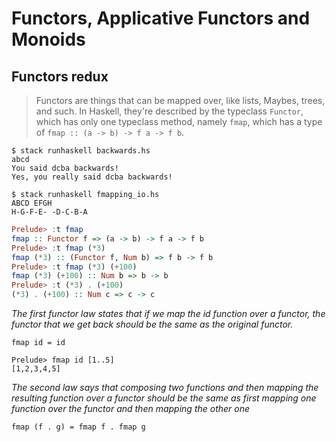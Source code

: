 # Functors, Applicative Functors and Monoids

## Functors redux

> Functors are things that can be mapped over, like lists, Maybes, trees, and such. In Haskell, they're described by the typeclass `Functor`, which has only one typeclass method, namely `fmap`, which has a type of `fmap :: (a -> b) -> f a -> f b`.

```
$ stack runhaskell backwards.hs
abcd
You said dcba backwards!
Yes, you really said dcba backwards!
```

```
$ stack runhaskell fmapping_io.hs
ABCD EFGH
H-G-F-E- -D-C-B-A
```

```hs
Prelude> :t fmap
fmap :: Functor f => (a -> b) -> f a -> f b
Prelude> :t fmap (*3)
fmap (*3) :: (Functor f, Num b) => f b -> f b
Prelude> :t fmap (*3) (+100)
fmap (*3) (+100) :: Num b => b -> b
Prelude> :t (*3) . (+100)
(*3) . (+100) :: Num c => c -> c
```

*The first functor law states that if we map the id function over a functor, the functor that we get back should be the same as the original functor.*

`fmap id = id`

```
Prelude> fmap id [1..5]
[1,2,3,4,5]
```

*The second law says that composing two functions and then mapping the resulting function over a functor should be the same as first mapping one function over the functor and then mapping the other one*

`fmap (f . g) = fmap f . fmap g`
